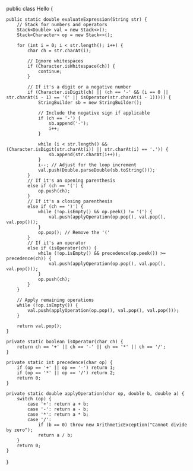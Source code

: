 public class Hello {

    public static double evaluateExpression(String str) {
        // Stack for numbers and operators
        Stack<Double> val = new Stack<>();
        Stack<Character> op = new Stack<>();

        for (int i = 0; i < str.length(); i++) {
            char ch = str.charAt(i);

            // Ignore whitespaces
            if (Character.isWhitespace(ch)) {
                continue;
            }

            // If it's a digit or a negative number
            if (Character.isDigit(ch) || (ch == '-' && (i == 0 || str.charAt(i - 1) == '(' || isOperator(str.charAt(i - 1))))) {
                StringBuilder sb = new StringBuilder();

                // Include the negative sign if applicable
                if (ch == '-') {
                    sb.append('-');
                    i++;
                }

                while (i < str.length() && (Character.isDigit(str.charAt(i)) || str.charAt(i) == '.')) {
                    sb.append(str.charAt(i++));
                }
                i--; // Adjust for the loop increment
                val.push(Double.parseDouble(sb.toString()));
            }
            // If it's an opening parenthesis
            else if (ch == '(') {
                op.push(ch);
            }
            // If it's a closing parenthesis
            else if (ch == ')') {
                while (!op.isEmpty() && op.peek() != '(') {
                    val.push(applyOperation(op.pop(), val.pop(), val.pop()));
                }
                op.pop(); // Remove the '('
            }
            // If it's an operator
            else if (isOperator(ch)) {
                while (!op.isEmpty() && precedence(op.peek()) >= precedence(ch)) {
                    val.push(applyOperation(op.pop(), val.pop(), val.pop()));
                }
                op.push(ch);
            }
        }

        // Apply remaining operations
        while (!op.isEmpty()) {
            val.push(applyOperation(op.pop(), val.pop(), val.pop()));
        }

        return val.pop();
    }

    private static boolean isOperator(char ch) {
        return ch == '+' || ch == '-' || ch == '*' || ch == '/';
    }

    private static int precedence(char op) {
        if (op == '+' || op == '-') return 1;
        if (op == '*' || op == '/') return 2;
        return 0;
    }

    private static double applyOperation(char op, double b, double a) {
        switch (op) {
            case '+': return a + b;
            case '-': return a - b;
            case '*': return a * b;
            case '/': 
                if (b == 0) throw new ArithmeticException("Cannot divide by zero");
                return a / b;
        }
        return 0;
    }
}

